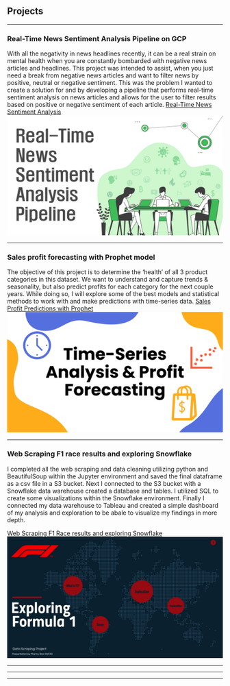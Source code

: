 ## Projects

---

### Real-Time News Sentiment Analysis Pipeline on GCP
With all the negativity in news headlines recently, it can be a real strain on mental health when you are constantly bombarded with negative news articles and headlines. This project was intended to assist, when you just need a break from negative news articles and want to filter news by positive, neutral or negative sentiment. This was the problem I wanted to create a solution for and by developing a pipeline that performs real-time sentiment analysis on news articles and allows for the user to filter results based on positive or negative sentiment of each article.
[Real-Time News Sentiment Analysis](/Real-Time-News-Sentiment-Analysis-Pipeline-GCP)
<img src="images/bandicam 2021-01-26 17-25-43-560.jpg"/>

---

### Sales profit forecasting with Prophet model
The objective of this project is to determine the ‘health’ of all 3 product categories in this dataset. We want to understand and capture trends & seasonality, but also predict profits for each category for the next couple years. While doing so, I will explore some of the best models and statistical methods to work with and make predictions with time-series data.
[Sales Profit Predictions with Prophet](/Retail-Sales-EDA---profit-prediction-GCP)
<img src="images/bandicam 2021-02-06 15-59-19-940.jpg"/>

---

### Web Scraping F1 race results and exploring Snowflake
I completed all the web scraping and data cleaning utilizing python and BeautifulSoup within the Jupyter environment and saved the final dataframe as a csv file in a S3 bucket. Next I connected to the S3 bucket with a Snowflake data warehouse created a database and tables. I utilized SQL to create some visualizations within the Snowflake environment. Finally I connected my data warehouse to Tableau and created a simple dashboard of my analysis and exploration to be abale to visualize my findings in more depth.

[Web Scraping F1 Race results and exploring Snowflake](/F1-WebScraping-SnowflakeDB)
<img src="images/bandicam 2021-02-06 13-41-58-874.jpg"/>

---



---




---

<!-- Remove above link if you don't want to attibute -->
